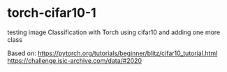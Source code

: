# torch-cifar10-1
testing image Classification with Torch using cifar10 and adding one more class

Based on:
    https://pytorch.org/tutorials/beginner/blitz/cifar10_tutorial.html
    https://challenge.isic-archive.com/data/#2020
